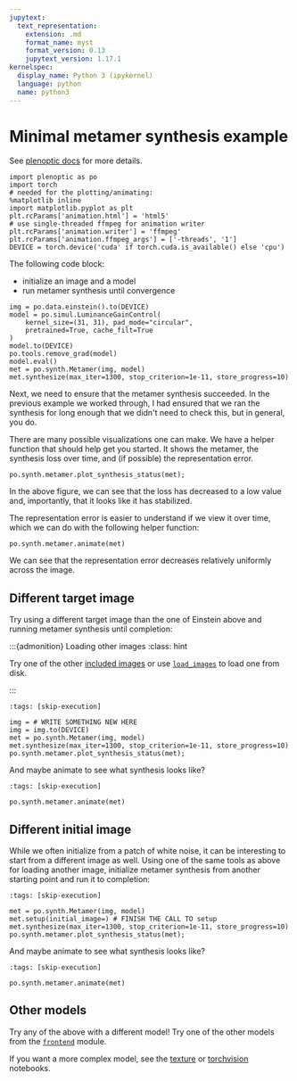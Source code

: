 ```yaml
---
jupytext:
  text_representation:
    extension: .md
    format_name: myst
    format_version: 0.13
    jupytext_version: 1.17.1
kernelspec:
  display_name: Python 3 (ipykernel)
  language: python
  name: python3
---
```


# Minimal metamer synthesis example

See [plenoptic docs](https://docs.plenoptic.org/) for more details.

```{code-cell} ipython3
import plenoptic as po
import torch
# needed for the plotting/animating:
%matplotlib inline
import matplotlib.pyplot as plt
plt.rcParams['animation.html'] = 'html5'
# use single-threaded ffmpeg for animation writer
plt.rcParams['animation.writer'] = 'ffmpeg'
plt.rcParams['animation.ffmpeg_args'] = ['-threads', '1']
DEVICE = torch.device('cuda' if torch.cuda.is_available() else 'cpu')
```

The following code block:
- initialize an image and a model
- run metamer synthesis until convergence

```{code-cell} ipython3
img = po.data.einstein().to(DEVICE)
model = po.simul.LuminanceGainControl(
    kernel_size=(31, 31), pad_mode="circular",
    pretrained=True, cache_filt=True
)
model.to(DEVICE)
po.tools.remove_grad(model)
model.eval()
met = po.synth.Metamer(img, model)
met.synthesize(max_iter=1300, stop_criterion=1e-11, store_progress=10)
```

Next, we need to ensure that the metamer synthesis succeeded. In the previous example we worked through, I had ensured that we ran the synthesis for long enough that we didn't need to check this, but in general, you do.

There are many possible visualizations one can make. We have a helper function that should help get you started. It shows the metamer, the synthesis loss over time, and (if possible) the representation error.

```{code-cell} ipython3
po.synth.metamer.plot_synthesis_status(met);
```

In the above figure, we can see that the loss has decreased to a low value and, importantly, that it looks like it has stabilized.

The representation error is easier to understand if we view it over time, which we can do with the following helper function:

```{code-cell} ipython3
po.synth.metamer.animate(met)
```

We can see that the representation error decreases relatively uniformly across the image.

## Different target image

Try using a different target image than the one of Einstein above and running metamer synthesis until completion:

:::{admonition} Loading other images
:class: hint

Try one of the other [included images](https://docs.plenoptic.org/docs/branch/main/api/plenoptic.data.html#module-plenoptic.data) or use [`load_images`](https://docs.plenoptic.org/docs/branch/main/api/plenoptic.tools.html#plenoptic.tools.data.load_images) to load one from disk.

:::

```{code-cell} ipython3
:tags: [skip-execution]

img = # WRITE SOMETHING NEW HERE
img = img.to(DEVICE)
met = po.synth.Metamer(img, model)
met.synthesize(max_iter=1300, stop_criterion=1e-11, store_progress=10)
po.synth.metamer.plot_synthesis_status(met);
```

And maybe animate to see what synthesis looks like?

```{code-cell} ipython3
:tags: [skip-execution]

po.synth.metamer.animate(met)
```

## Different initial image

While we often initialize from a patch of white noise, it can be interesting to start from a different image as well. Using one of the same tools as above for loading another image, initialize metamer synthesis from another starting point and run it to completion:

```{code-cell} ipython3
:tags: [skip-execution]

met = po.synth.Metamer(img, model)
met.setup(initial_image=) # FINISH THE CALL TO setup
met.synthesize(max_iter=1300, stop_criterion=1e-11, store_progress=10)
po.synth.metamer.plot_synthesis_status(met);
```

And maybe animate to see what synthesis looks like?

```{code-cell} ipython3
:tags: [skip-execution]

po.synth.metamer.animate(met)
```

## Other models

Try any of the above with a different model! Try one of the other models from the [`frontend`](https://docs.plenoptic.org/docs/branch/main/api/plenoptic.simulate.models.html#module-plenoptic.simulate.models.frontend) module.

If you want a more complex model, see the [texture](./textures.md) or [torchvision](./torchvision.md) notebooks.
